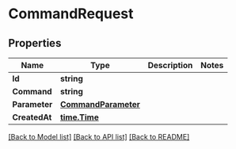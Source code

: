 # CommandRequest

## Properties

Name | Type | Description | Notes
------------ | ------------- | ------------- | -------------
**Id** | **string** |  | 
**Command** | **string** |  | 
**Parameter** | [**CommandParameter**](CommandParameter.md) |  | 
**CreatedAt** | [**time.Time**](time.Time.md) |  | 

[[Back to Model list]](../README.md#documentation-for-models) [[Back to API list]](../README.md#documentation-for-api-endpoints) [[Back to README]](../README.md)


